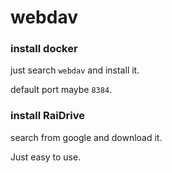 # webdav

### install docker

just search `webdav` and install it.

default port maybe `8384`.



### install RaiDrive

search from google and download it.

Just easy to use.